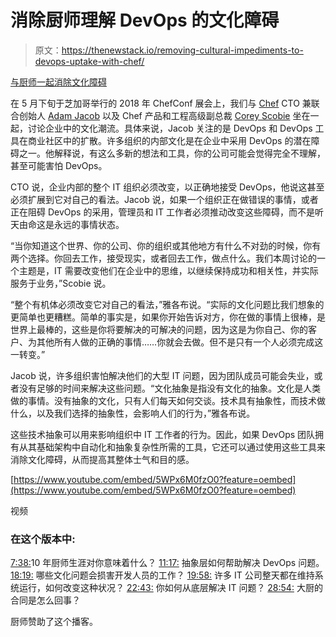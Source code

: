 # 消除厨师理解 DevOps 的文化障碍

> 原文：<https://thenewstack.io/removing-cultural-impediments-to-devops-uptake-with-chef/>

[与厨师一起消除文化障碍](https://thenewstack.simplecast.com/episodes/removing-cultural-impediments-to-devops-uptake-with-chef)

在 5 月下旬于芝加哥举行的 2018 年 ChefConf 展会上，我们与 [Chef](https://www.chef.io/) CTO 兼联合创始人 [Adam Jacob](https://www.linkedin.com/in/adamjacob/) 以及 Chef 产品和工程高级副总裁 [Corey Scobie](https://www.linkedin.com/in/coreyscobie/) 坐在一起，讨论企业中的文化潮流。具体来说，Jacob 关注的是 DevOps 和 DevOps 工具在商业社区中的扩散。许多组织的内部文化是在企业中采用 DevOps 的潜在障碍之一。他解释说，有这么多新的想法和工具，你的公司可能会觉得完全不理解，甚至可能害怕 DevOps。

CTO 说，企业内部的整个 IT 组织必须改变，以正确地接受 DevOps，他说这甚至必须扩展到它对自己的看法。Jacob 说，如果一个组织正在做错误的事情，或者正在阻碍 DevOps 的采用，管理员和 IT 工作者必须推动改变这些障碍，而不是听天由命这是永远的事情状态。

“当你知道这个世界、你的公司、你的组织或其他地方有什么不对劲的时候，你有两个选择。你回去工作，接受现实，或者回去工作，做点什么。我们本周讨论的一个主题是，IT 需要改变他们在企业中的思维，以继续保持成功和相关性，并实际服务于业务，”Scobie 说。

“整个有机体必须改变它对自己的看法，”雅各布说。“实际的文化问题比我们想象的更简单也更糟糕。简单的事实是，如果你开始告诉对方，你在做的事情上很棒，是世界上最棒的，这些是你将要解决的可解决的问题，因为这是为你自己、你的客户、为其他所有人做的正确的事情……你就会去做。但不是只有一个人必须完成这一转变。”

Jacob 说，许多组织害怕解决他们的大型 IT 问题，因为团队成员可能会失业，或者没有足够的时间来解决这些问题。“文化抽象是指没有文化的抽象。文化是人类做的事情。没有抽象的文化，只有人们每天如何交谈。技术具有抽象性，而技术做什么，以及我们选择的抽象性，会影响人们的行为，”雅各布说。

这些技术抽象可以用来影响组织中 IT 工作者的行为。因此，如果 DevOps 团队拥有从其基础架构中自动化和抽象复杂性所需的工具，它还可以通过使用这些工具来消除文化障碍，从而提高其整体士气和目的感。

[https://www.youtube.com/embed/5WPx6M0fzO0?feature=oembed](https://www.youtube.com/embed/5WPx6M0fzO0?feature=oembed)

视频

### 在这个版本中:

[7:38:](https://thenewstack.simplecast.com/episodes/removing-cultural-impediments-to-devops-uptake-with-chef?t=7:38)10 年厨师生涯对你意味着什么？
[11:17:](https://thenewstack.simplecast.com/episodes/removing-cultural-impediments-to-devops-uptake-with-chef?t=11:17) 抽象层如何帮助解决 DevOps 问题。
[18:19:](https://thenewstack.simplecast.com/episodes/removing-cultural-impediments-to-devops-uptake-with-chef?t=18:19) 哪些文化问题会损害开发人员的工作？
[19:58:](https://thenewstack.simplecast.com/episodes/removing-cultural-impediments-to-devops-uptake-with-chef?t=19:58) 许多 IT 公司整天都在维持系统运行，如何改变这种状况？
[22:43:](https://thenewstack.simplecast.com/episodes/removing-cultural-impediments-to-devops-uptake-with-chef?t=22:43) 你如何从底层解决 IT 问题？
[28:54:](https://thenewstack.simplecast.com/episodes/removing-cultural-impediments-to-devops-uptake-with-chef?t=28:54) 大厨的合同是怎么回事？

厨师赞助了这个播客。

<svg xmlns:xlink="http://www.w3.org/1999/xlink" viewBox="0 0 68 31" version="1.1"><title>Group</title> <desc>Created with Sketch.</desc></svg>
